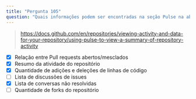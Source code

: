 ```yaml
---
title: "Pergunta 105"
question: "Quais informações podem ser encontradas na seção Pulse na aba Insights de um repositório? (Escolha quatro)"
---
```


> https://docs.github.com/en/repositories/viewing-activity-and-data-for-your-repository/using-pulse-to-view-a-summary-of-repository-activity
- [x] Relação entre Pull requests abertos/mesclados
- [x] Resumo da atividade do repositório
- [x] Quantidade de adições e deleções de linhas de código
- [ ] Lista de discussões de issues
- [x] Lista de conversas não resolvidas
- [ ] Quantidade de forks do repositório
